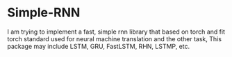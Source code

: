 # Simple-RNN
I am trying to implement a fast, simple rnn library that based on torch and fit torch standard used for neural machine translation and the other task, This package may include LSTM, GRU, FastLSTM, RHN, LSTMP, etc.
